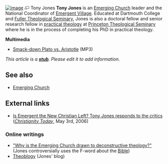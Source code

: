 [![image](images/thumb/4/46/Tjones.jpeg/180px-Tjones.jpeg)](http://www.theopedia.com/File:Tjones.jpeg)
[![image](data:image/png;base64,iVBORw0KGgoAAAANSUhEUgAAAA8AAAALCAAAAACFLIiAAAAAAnRSTlMA/1uRIrUAAABPSURBVAjXY/j///+5vXDwjAHIr26ZAgXZe8H8a/+hoIcw/9nevdVL9+79DuPvzQYZFPUezu8BMZLXgkExnD8HAu6hqv//n+HZVjD4DuUDAKlChD3fj6aPAAAAAElFTkSuQmCC)](http://www.theopedia.com/File:Tjones.jpeg "Enlarge")
Tony Jones
**Tony Jones** is an
[Emerging Church](Emerging_Church "Emerging Church") leader and the
National Coordinator of
[Emergent Village](http://www.emergentvillage.org). Educated at
Dartmouth College and
[Fuller Theological Seminary](Fuller_Theological_Seminary "Fuller Theological Seminary"),
Jones is also a doctoral fellow and senior research fellow in
[practical theology](Practical_theology "Practical theology") at
[Princeton Theological Seminary](Princeton_Theological_Seminary "Princeton Theological Seminary")
where he is in the process of completing his PhD in practical
theology.

**Multimedia**

-   [Smack-down Plato vs. Aristotle](http://media.libsyn.com/media/emergent/ep-2007-03-31-Jones-Smackdown.mp3)
    (MP3)

*This article is a **[stub](http://www.theopedia.com/Category:Theopedia_stubs "Category:Theopedia stubs")**. Please edit it to add information.*
## See also

-   [Emerging Church](Emerging_Church "Emerging Church")

## External links

-   [Is Emergent the New Christian Left? Tony Jones responds to the critics](http://blog.christianitytoday.com/outofur/archives/2006/05/is_emergent_the.html)
    (*[Christianity Today](Christianity_Today "Christianity Today")*,
    May 3rd, 2006)

### Online writings

-   ["Why is the Emerging Church drawn to deconstructive theology?"](http://churchandpomo.typepad.com/conversation/2007/03/why_is_the_emer.html)
    (Jones controversially uses the F-word about the
    [Bible](Bible "Bible"))
-   [Theoblogy](http://theoblogy.blogspot.com/) (Jones' blog)



